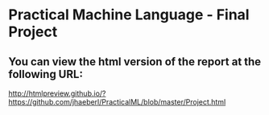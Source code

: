# Practical Machine Language - Final Project

## You can view the html version of the report at the following URL:
<http://htmlpreview.github.io/?https://github.com/jhaeberl/PracticalML/blob/master/Project.html>
